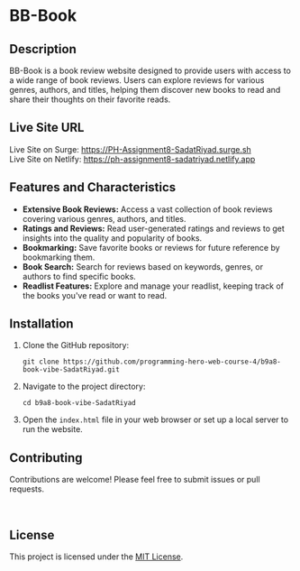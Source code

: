 <h1>BB-Book</h1>

<h2>Description</h2>
<p>BB-Book is a book review website designed to provide users with access to a wide range of book reviews. Users can explore reviews for various genres, authors, and titles, helping them discover new books to read and share their thoughts on their favorite reads.</p>

<h2>Live Site URL</h2>
<p>Live Site on Surge: <a href="https://PH-Assignment8-SadatRiyad.surge.sh">https://PH-Assignment8-SadatRiyad.surge.sh</a><br>
Live Site on Netlify: <a href="https://ph-assignment8-sadatriyad.netlify.app">https://ph-assignment8-sadatriyad.netlify.app</a></p>

<h2>Features and Characteristics</h2>
<ul>
  <li><strong>Extensive Book Reviews:</strong> Access a vast collection of book reviews covering various genres, authors, and titles.</li>
  <li><strong>Ratings and Reviews:</strong> Read user-generated ratings and reviews to get insights into the quality and popularity of books.</li>
  <li><strong>Bookmarking:</strong> Save favorite books or reviews for future reference by bookmarking them.</li>
  <li><strong>Book Search:</strong> Search for reviews based on keywords, genres, or authors to find specific books.</li>
  <li><strong>Readlist Features:</strong> Explore and manage your readlist, keeping track of the books you've read or want to read.</li>
</ul>

<h2>Installation</h2>
<ol>
  <li>Clone the GitHub repository:</li>
  <pre><code>git clone https://github.com/programming-hero-web-course-4/b9a8-book-vibe-SadatRiyad.git</code></pre>
  <li>Navigate to the project directory:</li>
  <pre><code>cd b9a8-book-vibe-SadatRiyad</code></pre>
  <li>Open the <code>index.html</code> file in your web browser or set up a local server to run the website.</li>
</ol>

<h2>Contributing</h2>
<p>Contributions are welcome! Please feel free to submit issues or pull requests.</p>
</br>
<h2>License</h2>
<p>This project is licensed under the <a href="LICENSE">MIT License</a>.</p>
